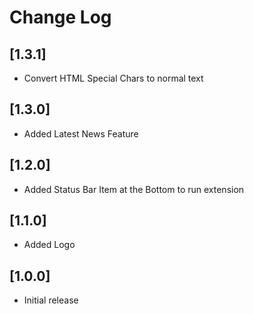 # Change Log

<!--
All notable changes to the "cricket" extension will be documented in this file.

Check [Keep a Changelog](http://keepachangelog.com/) for recommendations on how to structure this file. -->

## [1.3.1]

- Convert HTML Special Chars to normal text

## [1.3.0]

- Added Latest News Feature

## [1.2.0]

- Added Status Bar Item at the Bottom to run extension

## [1.1.0]

- Added Logo

## [1.0.0]

- Initial release
